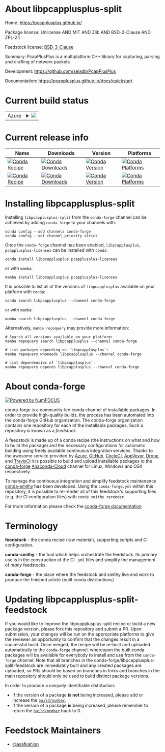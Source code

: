 About libpcapplusplus-split
===========================

Home: https://pcapplusplus.github.io/

Package license: Unlicense AND MIT AND Zlib AND BSD-2-Clause AND ZPL-2.1

Feedstock license: [BSD-3-Clause](https://github.com/conda-forge/libpcapplusplus-split-feedstock/blob/main/LICENSE.txt)

Summary: PcapPlusPlus is a multiplatform C++ library for capturing, parsing and crafting of network packets

Development: https://github.com/seladb/PcapPlusPlus

Documentation: https://pcapplusplus.github.io/docs/quickstart

Current build status
====================


<table>
    
  <tr>
    <td>Azure</td>
    <td>
      <details>
        <summary>
          <a href="https://dev.azure.com/conda-forge/feedstock-builds/_build/latest?definitionId=18289&branchName=main">
            <img src="https://dev.azure.com/conda-forge/feedstock-builds/_apis/build/status/libpcapplusplus-split-feedstock?branchName=main">
          </a>
        </summary>
        <table>
          <thead><tr><th>Variant</th><th>Status</th></tr></thead>
          <tbody><tr>
              <td>linux_64</td>
              <td>
                <a href="https://dev.azure.com/conda-forge/feedstock-builds/_build/latest?definitionId=18289&branchName=main">
                  <img src="https://dev.azure.com/conda-forge/feedstock-builds/_apis/build/status/libpcapplusplus-split-feedstock?branchName=main&jobName=linux&configuration=linux%20linux_64_" alt="variant">
                </a>
              </td>
            </tr><tr>
              <td>osx_64</td>
              <td>
                <a href="https://dev.azure.com/conda-forge/feedstock-builds/_build/latest?definitionId=18289&branchName=main">
                  <img src="https://dev.azure.com/conda-forge/feedstock-builds/_apis/build/status/libpcapplusplus-split-feedstock?branchName=main&jobName=osx&configuration=osx%20osx_64_" alt="variant">
                </a>
              </td>
            </tr>
          </tbody>
        </table>
      </details>
    </td>
  </tr>
</table>

Current release info
====================

| Name | Downloads | Version | Platforms |
| --- | --- | --- | --- |
| [![Conda Recipe](https://img.shields.io/badge/recipe-libpcapplusplus-green.svg)](https://anaconda.org/conda-forge/libpcapplusplus) | [![Conda Downloads](https://img.shields.io/conda/dn/conda-forge/libpcapplusplus.svg)](https://anaconda.org/conda-forge/libpcapplusplus) | [![Conda Version](https://img.shields.io/conda/vn/conda-forge/libpcapplusplus.svg)](https://anaconda.org/conda-forge/libpcapplusplus) | [![Conda Platforms](https://img.shields.io/conda/pn/conda-forge/libpcapplusplus.svg)](https://anaconda.org/conda-forge/libpcapplusplus) |
| [![Conda Recipe](https://img.shields.io/badge/recipe-pcapplusplus--licenses-green.svg)](https://anaconda.org/conda-forge/pcapplusplus-licenses) | [![Conda Downloads](https://img.shields.io/conda/dn/conda-forge/pcapplusplus-licenses.svg)](https://anaconda.org/conda-forge/pcapplusplus-licenses) | [![Conda Version](https://img.shields.io/conda/vn/conda-forge/pcapplusplus-licenses.svg)](https://anaconda.org/conda-forge/pcapplusplus-licenses) | [![Conda Platforms](https://img.shields.io/conda/pn/conda-forge/pcapplusplus-licenses.svg)](https://anaconda.org/conda-forge/pcapplusplus-licenses) |

Installing libpcapplusplus-split
================================

Installing `libpcapplusplus-split` from the `conda-forge` channel can be achieved by adding `conda-forge` to your channels with:

```
conda config --add channels conda-forge
conda config --set channel_priority strict
```

Once the `conda-forge` channel has been enabled, `libpcapplusplus, pcapplusplus-licenses` can be installed with `conda`:

```
conda install libpcapplusplus pcapplusplus-licenses
```

or with `mamba`:

```
mamba install libpcapplusplus pcapplusplus-licenses
```

It is possible to list all of the versions of `libpcapplusplus` available on your platform with `conda`:

```
conda search libpcapplusplus --channel conda-forge
```

or with `mamba`:

```
mamba search libpcapplusplus --channel conda-forge
```

Alternatively, `mamba repoquery` may provide more information:

```
# Search all versions available on your platform:
mamba repoquery search libpcapplusplus --channel conda-forge

# List packages depending on `libpcapplusplus`:
mamba repoquery whoneeds libpcapplusplus --channel conda-forge

# List dependencies of `libpcapplusplus`:
mamba repoquery depends libpcapplusplus --channel conda-forge
```


About conda-forge
=================

[![Powered by
NumFOCUS](https://img.shields.io/badge/powered%20by-NumFOCUS-orange.svg?style=flat&colorA=E1523D&colorB=007D8A)](https://numfocus.org)

conda-forge is a community-led conda channel of installable packages.
In order to provide high-quality builds, the process has been automated into the
conda-forge GitHub organization. The conda-forge organization contains one repository
for each of the installable packages. Such a repository is known as a *feedstock*.

A feedstock is made up of a conda recipe (the instructions on what and how to build
the package) and the necessary configurations for automatic building using freely
available continuous integration services. Thanks to the awesome service provided by
[Azure](https://azure.microsoft.com/en-us/services/devops/), [GitHub](https://github.com/),
[CircleCI](https://circleci.com/), [AppVeyor](https://www.appveyor.com/),
[Drone](https://cloud.drone.io/welcome), and [TravisCI](https://travis-ci.com/)
it is possible to build and upload installable packages to the
[conda-forge](https://anaconda.org/conda-forge) [Anaconda-Cloud](https://anaconda.org/)
channel for Linux, Windows and OSX respectively.

To manage the continuous integration and simplify feedstock maintenance
[conda-smithy](https://github.com/conda-forge/conda-smithy) has been developed.
Using the ``conda-forge.yml`` within this repository, it is possible to re-render all of
this feedstock's supporting files (e.g. the CI configuration files) with ``conda smithy rerender``.

For more information please check the [conda-forge documentation](https://conda-forge.org/docs/).

Terminology
===========

**feedstock** - the conda recipe (raw material), supporting scripts and CI configuration.

**conda-smithy** - the tool which helps orchestrate the feedstock.
                   Its primary use is in the construction of the CI ``.yml`` files
                   and simplify the management of *many* feedstocks.

**conda-forge** - the place where the feedstock and smithy live and work to
                  produce the finished article (built conda distributions)


Updating libpcapplusplus-split-feedstock
========================================

If you would like to improve the libpcapplusplus-split recipe or build a new
package version, please fork this repository and submit a PR. Upon submission,
your changes will be run on the appropriate platforms to give the reviewer an
opportunity to confirm that the changes result in a successful build. Once
merged, the recipe will be re-built and uploaded automatically to the
`conda-forge` channel, whereupon the built conda packages will be available for
everybody to install and use from the `conda-forge` channel.
Note that all branches in the conda-forge/libpcapplusplus-split-feedstock are
immediately built and any created packages are uploaded, so PRs should be based
on branches in forks and branches in the main repository should only be used to
build distinct package versions.

In order to produce a uniquely identifiable distribution:
 * If the version of a package **is not** being increased, please add or increase
   the [``build/number``](https://docs.conda.io/projects/conda-build/en/latest/resources/define-metadata.html#build-number-and-string).
 * If the version of a package **is** being increased, please remember to return
   the [``build/number``](https://docs.conda.io/projects/conda-build/en/latest/resources/define-metadata.html#build-number-and-string)
   back to 0.

Feedstock Maintainers
=====================

* [@asafkahlon](https://github.com/asafkahlon/)


